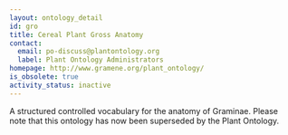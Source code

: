 ```yaml
---
layout: ontology_detail
id: gro
title: Cereal Plant Gross Anatomy
contact:
  email: po-discuss@plantontology.org
  label: Plant Ontology Administrators
homepage: http://www.gramene.org/plant_ontology/
is_obsolete: true
activity_status: inactive
---
```


A structured controlled vocabulary for the anatomy of Graminae. Please note that this ontology has now been superseded by the Plant Ontology.
